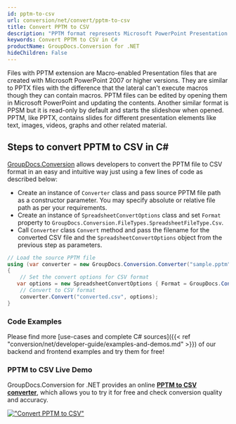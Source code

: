 ```yaml
---
id: pptm-to-csv
url: conversion/net/convert/pptm-to-csv
title: Convert PPTM to CSV
description: "PPTM format represents Microsoft PowerPoint Presentation with .pptm extension. Learn how to convert PPTM to CSV file programmatically in C# language using GroupDocs.Conversion for .NET library."
keywords: Convert PPTM to CSV in C#
productName: GroupDocs.Conversion for .NET
hideChildren: False
---
```


Files with PPTM extension are Macro-enabled Presentation files that are created with Microsoft PowerPoint 2007 or higher versions. They are similar to PPTX files with the difference that the lateral can't execute macros though they can contain macros. PPTM files can be edited by opening them in Microsoft PowerPoint and updating the contents. Another similar format is PPSM but it is read-only by default and starts the slideshow when opened. PPTM, like PPTX, contains slides for different presentation elements like text, images, videos, graphs and other related material.

## Steps to convert PPTM to CSV in C#

[GroupDocs.Conversion](https://products.groupdocs.com/conversion/net) allows developers to convert the PPTM file to CSV format in an easy and intuitive way just using a few lines of code as described below:

* Create an instance of `Converter` class and pass source PPTM file path as a constructor parameter. You may specify absolute or relative file path as per your requirements. 
* Create an instance of `SpreadsheetConvertOptions` class and set `Format` property to `GroupDocs.Conversion.FileTypes.SpreadsheetFileType.Csv`.
* Call `Converter` class `Convert` method and pass the filename for the converted CSV file and the `SpreadsheetConvertOptions` object from the previous step as parameters.

```csharp
// Load the source PPTM file
using (var converter = new GroupDocs.Conversion.Converter("sample.pptm"))
{
    // Set the convert options for CSV format
   var options = new SpreadsheetConvertOptions { Format = GroupDocs.Conversion.FileTypes.SpreadsheetFileType.Csv };
    // Convert to CSV format
    converter.Convert("converted.csv", options);
}
```

### Code Examples

Please find more [use-cases and complete C# sources]({{< ref "conversion/net/developer-guide/examples-and-demos.md" >}}) of our backend and frontend examples and try them for free!

### PPTM to CSV Live Demo

GroupDocs.Conversion for .NET provides an online [**PPTM to CSV converter**](https://products.groupdocs.app/conversion/pptm-to-csv), which allows you to try it for free and check conversion quality and accuracy.

[!["Convert PPTM to CSV"](conversion/net/images/convert-to-csv/convert-pptm-to-csv.png)](https://products.groupdocs.app/conversion/pptm-to-csv)